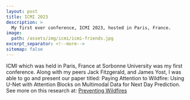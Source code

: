 ```yaml
---
layout: post
title: ICMI 2023
description: >
  My first ever conference, ICMI 2023, hosted in Paris, France.
image: 
  path: /assets/img/icmi/icmi-friends.jpg
excerpt_separator: <!--more-->
sitemap: false
---
```


<!--more-->
ICMI which was held in Paris, France at Sorbonne University was my first conference. Along with my peers Jack Fitzgerald, and James Yost, I was able to go and present our paper titled: Paying Attention to Wildfire: Using U-Net with Attention Blocks
on Multimodal Data for Next Day Prediction. See more on this research at: [Preventing Wildfires](/_research/wildfire.md)
